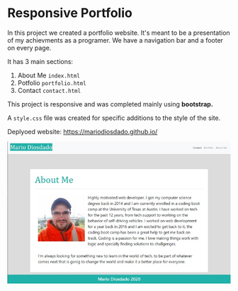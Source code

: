# Responsive Portfolio

In this project we created a portfolio website. It's meant to be a presentation of my achievments as a programer.
We have a navigation bar and a footer on every page.

It has 3 main sections:

1. About Me `index.html`
1. Potfolio `portfolio.html`
1. Contact `contact.html`

This project is responsive and was completed mainly using **bootstrap.**

A `style.css` file was created for specific additions to the style of the site.

Deplyoed website: https://mariodiosdado.github.io/

![](/Assets/images/aboutme.jpg)